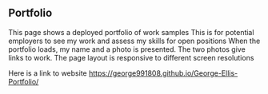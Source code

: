 ## Portfolio

This page shows a deployed portfolio of work samples
This is for potential employers to see my work and assess my skills for open positions
When the portfolio loads, my name and a photo is presented.
The two photos give links to work.
The page layout is responsive to different screen resolutions

Here is a link to website https://george991808.github.io/George-Ellis-Portfolio/
